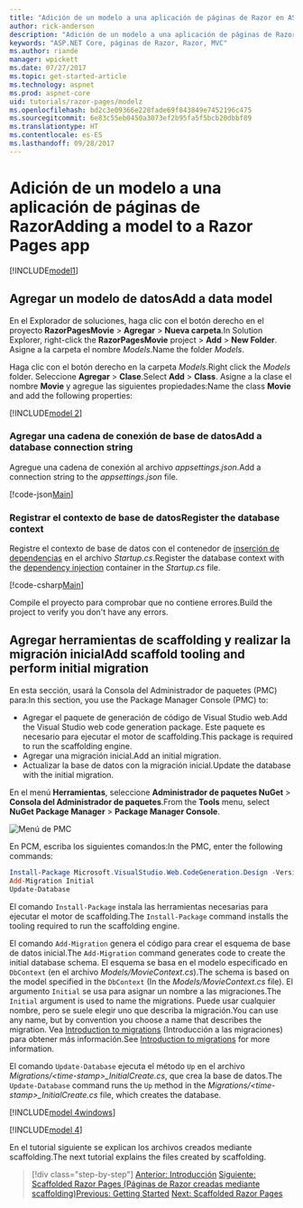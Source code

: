 ```yaml
---
title: "Adición de un modelo a una aplicación de páginas de Razor en ASP.NET Core"
author: rick-anderson
description: "Adición de un modelo a una aplicación de páginas de Razor en ASP.NET Core"
keywords: "ASP.NET Core, páginas de Razor, Razor, MVC"
ms.author: riande
manager: wpickett
ms.date: 07/27/2017
ms.topic: get-started-article
ms.technology: aspnet
ms.prod: aspnet-core
uid: tutorials/razor-pages/modelz
ms.openlocfilehash: bd2c3e09366e228fade69f843849e7452196c475
ms.sourcegitcommit: 6e83c55eb0450a3073ef2b95fa5f5bcb20dbbf89
ms.translationtype: HT
ms.contentlocale: es-ES
ms.lasthandoff: 09/28/2017
---
```

# <a name="adding-a-model-to-a-razor-pages-app"></a><span data-ttu-id="4092d-104">Adición de un modelo a una aplicación de páginas de Razor</span><span class="sxs-lookup"><span data-stu-id="4092d-104">Adding a model to a Razor Pages app</span></span>

[!INCLUDE[model1](../../includes/RP/model1.md)]

## <a name="add-a-data-model"></a><span data-ttu-id="4092d-105">Agregar un modelo de datos</span><span class="sxs-lookup"><span data-stu-id="4092d-105">Add a data model</span></span>

<span data-ttu-id="4092d-106">En el Explorador de soluciones, haga clic con el botón derecho en el proyecto **RazorPagesMovie** > **Agregar** > **Nueva carpeta**.</span><span class="sxs-lookup"><span data-stu-id="4092d-106">In Solution Explorer, right-click the **RazorPagesMovie** project > **Add** > **New Folder**.</span></span> <span data-ttu-id="4092d-107">Asigne a la carpeta el nombre *Models*.</span><span class="sxs-lookup"><span data-stu-id="4092d-107">Name the folder *Models*.</span></span>

<span data-ttu-id="4092d-108">Haga clic con el botón derecho en la carpeta *Models*.</span><span class="sxs-lookup"><span data-stu-id="4092d-108">Right click the *Models* folder.</span></span> <span data-ttu-id="4092d-109">Seleccione **Agregar** > **Clase**.</span><span class="sxs-lookup"><span data-stu-id="4092d-109">Select **Add** > **Class**.</span></span> <span data-ttu-id="4092d-110">Asigne a la clase el nombre **Movie** y agregue las siguientes propiedades:</span><span class="sxs-lookup"><span data-stu-id="4092d-110">Name the class **Movie** and add the following properties:</span></span>

[!INCLUDE[model 2](../../includes/RP/model2.md)]

<a name="cs"></a>
### <a name="add-a-database-connection-string"></a><span data-ttu-id="4092d-111">Agregar una cadena de conexión de base de datos</span><span class="sxs-lookup"><span data-stu-id="4092d-111">Add a database connection string</span></span>

<span data-ttu-id="4092d-112">Agregue una cadena de conexión al archivo *appsettings.json*.</span><span class="sxs-lookup"><span data-stu-id="4092d-112">Add a connection string to the *appsettings.json* file.</span></span>

[!code-json[Main](../../tutorials/razor-pages/razor-pages-start/sample/RazorPagesMovie/appsettings.json?highlight=8-10)]

<a name="reg"></a>
###  <a name="register-the-database-context"></a><span data-ttu-id="4092d-113">Registrar el contexto de base de datos</span><span class="sxs-lookup"><span data-stu-id="4092d-113">Register the database context</span></span>

<span data-ttu-id="4092d-114">Registre el contexto de base de datos con el contenedor de [inserción de dependencias](xref:fundamentals/dependency-injection) en el archivo *Startup.cs*.</span><span class="sxs-lookup"><span data-stu-id="4092d-114">Register the database context with the [dependency injection](xref:fundamentals/dependency-injection) container in the *Startup.cs* file.</span></span>

[!code-csharp[Main](../../tutorials/razor-pages/razor-pages-start/sample/RazorPagesMovie/Startup.cs?name=snippet_ConfigureServices&highlight=3-6)]

<span data-ttu-id="4092d-115">Compile el proyecto para comprobar que no contiene errores.</span><span class="sxs-lookup"><span data-stu-id="4092d-115">Build the project to verify you don't have any errors.</span></span>

<a name="pmc"></a>
## <a name="add-scaffold-tooling-and-perform-initial-migration"></a><span data-ttu-id="4092d-116">Agregar herramientas de scaffolding y realizar la migración inicial</span><span class="sxs-lookup"><span data-stu-id="4092d-116">Add scaffold tooling and perform initial migration</span></span>

<span data-ttu-id="4092d-117">En esta sección, usará la Consola del Administrador de paquetes (PMC) para:</span><span class="sxs-lookup"><span data-stu-id="4092d-117">In this section, you use the Package Manager Console (PMC) to:</span></span>

* <span data-ttu-id="4092d-118">Agregar el paquete de generación de código de Visual Studio web.</span><span class="sxs-lookup"><span data-stu-id="4092d-118">Add the Visual Studio web code generation package.</span></span> <span data-ttu-id="4092d-119">Este paquete es necesario para ejecutar el motor de scaffolding.</span><span class="sxs-lookup"><span data-stu-id="4092d-119">This package is required to run the scaffolding engine.</span></span>
* <span data-ttu-id="4092d-120">Agregar una migración inicial.</span><span class="sxs-lookup"><span data-stu-id="4092d-120">Add an initial migration.</span></span>
* <span data-ttu-id="4092d-121">Actualizar la base de datos con la migración inicial.</span><span class="sxs-lookup"><span data-stu-id="4092d-121">Update the database with the initial migration.</span></span>

<span data-ttu-id="4092d-122">En el menú **Herramientas**, seleccione **Administrador de paquetes NuGet** > **Consola del Administrador de paquetes**.</span><span class="sxs-lookup"><span data-stu-id="4092d-122">From the **Tools** menu, select **NuGet Package Manager** > **Package Manager Console**.</span></span>

  ![Menú de PMC](../first-mvc-app/adding-model/_static/pmc.png)

<span data-ttu-id="4092d-124">En PCM, escriba los siguientes comandos:</span><span class="sxs-lookup"><span data-stu-id="4092d-124">In the PMC, enter the following commands:</span></span>

```powershell
Install-Package Microsoft.VisualStudio.Web.CodeGeneration.Design -Version 2.0.0
Add-Migration Initial
Update-Database
```

<span data-ttu-id="4092d-125">El comando `Install-Package` instala las herramientas necesarias para ejecutar el motor de scaffolding.</span><span class="sxs-lookup"><span data-stu-id="4092d-125">The `Install-Package` command installs the tooling required to run the scaffolding engine.</span></span>

<span data-ttu-id="4092d-126">El comando `Add-Migration` genera el código para crear el esquema de base de datos inicial.</span><span class="sxs-lookup"><span data-stu-id="4092d-126">The `Add-Migration` command generates code to create the initial database schema.</span></span> <span data-ttu-id="4092d-127">El esquema se basa en el modelo especificado en `DbContext` (en el archivo *Models/MovieContext.cs*).</span><span class="sxs-lookup"><span data-stu-id="4092d-127">The schema is based on the model specified in the `DbContext` (In the *Models/MovieContext.cs* file).</span></span> <span data-ttu-id="4092d-128">El argumento `Initial` se usa para asignar un nombre a las migraciones.</span><span class="sxs-lookup"><span data-stu-id="4092d-128">The `Initial` argument is used to name the migrations.</span></span> <span data-ttu-id="4092d-129">Puede usar cualquier nombre, pero se suele elegir uno que describa la migración.</span><span class="sxs-lookup"><span data-stu-id="4092d-129">You can use any name, but by convention you choose a name that describes the migration.</span></span> <span data-ttu-id="4092d-130">Vea [Introduction to migrations](xref:data/ef-mvc/migrations#introduction-to-migrations) (Introducción a las migraciones) para obtener más información.</span><span class="sxs-lookup"><span data-stu-id="4092d-130">See [Introduction to migrations](xref:data/ef-mvc/migrations#introduction-to-migrations) for more information.</span></span>

<span data-ttu-id="4092d-131">El comando `Update-Database` ejecuta el método `Up` en el archivo *Migrations/\<time-stamp>_InitialCreate.cs*, que crea la base de datos.</span><span class="sxs-lookup"><span data-stu-id="4092d-131">The `Update-Database` command runs the `Up` method in the *Migrations/\<time-stamp>_InitialCreate.cs* file, which creates the database.</span></span>

[!INCLUDE[model 4windows](../../includes/RP/model4Win.md)]

[!INCLUDE[model 4](../../includes/RP/model4.md)]

<span data-ttu-id="4092d-132">En el tutorial siguiente se explican los archivos creados mediante scaffolding.</span><span class="sxs-lookup"><span data-stu-id="4092d-132">The next tutorial explains the files created by scaffolding.</span></span>

>[!div class="step-by-step"]
<span data-ttu-id="4092d-133">[Anterior: Introducción](xref:tutorials/razor-pages/razor-pages-start)
[Siguiente: Scaffolded Razor Pages (Páginas de Razor creadas mediante scaffolding)](xref:tutorials/razor-pages/page)</span><span class="sxs-lookup"><span data-stu-id="4092d-133">[Previous: Getting Started](xref:tutorials/razor-pages/razor-pages-start)
[Next: Scaffolded Razor Pages](xref:tutorials/razor-pages/page)</span></span>    
